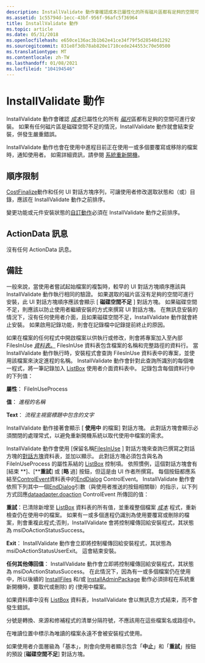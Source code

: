 ```yaml
---
description: InstallValidate 動作會確認成本已屬性化的所有磁片區都有足夠的空間可進行安裝。 如果有任何磁片區是磁碟空間不足的情況，InstallValidate 動作就會結束安裝，併發生嚴重錯誤。
ms.assetid: 1c55794d-1ecc-43bf-956f-96afc5f36964
title: InstallValidate 動作
ms.topic: article
ms.date: 05/31/2018
ms.openlocfilehash: e650ce136ac3b1b62e41ce34f79f5d28540d1292
ms.sourcegitcommit: 831e8f3db78ab820e1710cede244553c70e50500
ms.translationtype: MT
ms.contentlocale: zh-TW
ms.lasthandoff: 01/08/2021
ms.locfileid: "104194546"
---
```

# <a name="installvalidate-action"></a>InstallValidate 動作

InstallValidate 動作會確認 [*成本*](c-gly.md)已屬性化的所有 [*磁片*](v-gly.md)區都有足夠的空間可進行安裝。 如果有任何磁片區是磁碟空間不足的情況，InstallValidate 動作就會結束安裝，併發生嚴重錯誤。

InstallValidate 動作也會在使用中進程目前正在使用一或多個要覆寫或移除的檔案時，通知使用者。 如需詳細資訊，請參閱 [系統重新開機](system-reboots.md)。

## <a name="sequence-restrictions"></a>順序限制

[CostFinalize](costfinalize-action.md)動作和任何 UI 對話方塊序列，可讓使用者修改選取狀態和（或）目錄，應該在 InstallValidate 動作之前排序。

變更功能或元件安裝狀態的[自訂動作](custom-actions.md)必須在 InstallValidate 動作之前排序。

## <a name="actiondata-messages"></a>ActionData 訊息

沒有任何 ActionData 訊息。

## <a name="remarks"></a>備註

一般來說，當使用者嘗試起始檔案的複製時，較早的 UI 對話方塊順序應該與 InstallValidate 動作執行相同的驗證。 如果選取的磁片區沒有足夠的空間可進行安裝，此 UI 對話方塊順序應該會顯示 [ **磁碟空間不足** ] 對話方塊。 如果磁碟空間不足，則應該以防止使用者繼續安裝的方式來撰寫 UI 對話方塊。 在無訊息安裝的情況下，沒有任何使用者介面，且如果磁碟空間不足，InstallValidate 動作就會終止安裝。 如果啟用記錄功能，則會在記錄檔中記錄提前終止的原因。

如果在檔案的任何程式中開啟檔案以供執行或修改，則會將專案加入至內部 FilesInUse [*資料表。*](c-gly.md) FilesInUse 資料表包含檔案的名稱和完整路徑的資料行。 當 InstallValidate 動作執行時，安裝程式會查詢 FilesInUse 資料表中的專案，並使用該檔案來決定進程的名稱。 InstallValidate 動作會針對此查詢所識別的每個唯一程式，將一筆記錄加入 [ListBox](listbox-table.md) 使用者介面資料表中。 記錄包含每個資料行中的下列值：

**屬性**： FileInUseProcess

 

**值**： *進程的名稱*

 

**Text**： *流程主視窗標題中包含的文字*

InstallValidate 動作接著會顯示 [ **使用中** 的檔案] 對話方塊。 此對話方塊會顯示必須關閉的處理常式，以避免重新開機系統以取代使用中檔案的需求。

InstallValidate 動作會使用 [保留名稱[FilesInUse](filesinuse-dialog.md) ] 對話方塊來查詢已撰寫之對話方塊的[對話方塊](dialog-table.md)資料表，並加以顯示。 此對話方塊必須包含與名為 FileInUseProcess 的屬性系結的 [ListBox](listbox-control.md) 控制項。 依照慣例，這個對話方塊會有 [結束 **]、[****重試**] 或 [**略** 過] 按鈕，但這是由 UI 作者所撰寫。 每個按鈕都應系結至[ControlEvent](controlevent-table.md)資料表中的[EndDialog](enddialog-controlevent.md) ControlEvent。 InstallValidate 動作會依照下列其中一個[EndDialog](enddialog-controlevent.md)引數（與使用者推送的按鈕相關聯）的指示，以下列方式回應[dataadapter.doaction](doaction-controlevent.md) ControlEvent 所傳回的值：

**重試**：已清除新增至 [ListBox](listbox-table.md) 資料表的所有值，並重複整個檔案 [*成本*](c-gly.md) 程式，重新檢查仍在使用中的檔案。 如果有一或多個進程仍識別為使用要覆寫或刪除的檔案，則會重複此程式;否則，InstallValidate 會將控制權傳回給安裝程式，其狀態為 msiDoActionStatusSuccess。

**Exit**： InstallValidate 動作會立即將控制權傳回給安裝程式，其狀態為 msiDoActionStatusUserExit。 這會結束安裝。

**任何其他傳回值**： InstallValidate 動作會立即將控制權傳回給安裝程式，其狀態為 msiDoActionStatusSuccess。 在此情況下，因為有一或多個檔案仍在使用中，所以後續的 [InstallFiles](installfiles-action.md) 和/或 [InstallAdminPackage](installadminpackage-action.md) 動作必須排程在系統重新開機時，要取代或刪除) 的 (使用中檔案。

如果資料庫中沒有 [ListBox](listbox-table.md) 資料表，InstallValidate 會以無訊息方式結束，而不會發生錯誤。

分號是轉換、來源和修補程式的清單分隔符號，不應該用在這些檔案名或路徑中。

在唯讀位置中標示為唯讀的檔案永遠不會被安裝程式使用。

如果使用者介面層級為「基本」，則會向使用者顯示包含「**中止**」和「**重試**」按鈕的預設 [**磁碟空間不足**] 對話方塊。

 

 



